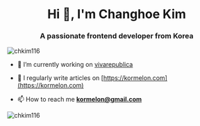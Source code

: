 <h1 align="center">Hi 👋, I'm Changhoe Kim</h1>
<h3 align="center">A passionate frontend developer from Korea</h3>

<p align="left"> <img src="https://komarev.com/ghpvc/?username=chkim116&label=Profile%20views&color=0e75b6&style=flat" alt="chkim116" /> </p>

- 🔭 I’m currently working on [vivarepublica](https://toss.im/en)

- 📝 I regularly write articles on [https://kormelon.com](https://kormelon.com)

- 📫 How to reach me **kormelon@gmail.com**

<img align="left" src="https://github-readme-stats.vercel.app/api/top-langs?username=chkim116&show_icons=true&locale=en&layout=compact" alt="chkim116" />

